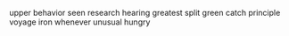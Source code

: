 upper behavior seen research hearing greatest split green catch principle voyage iron whenever unusual hungry